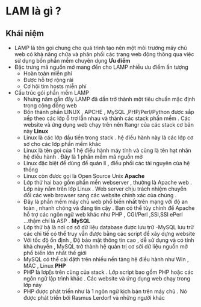 # LAM là gì ?
## Khái niệm 
- LAMP là tên gọi chung cho quá trình tạo nên một môi trường máy chủ web có khả năng chứa và phân phối các trang web động thông qua việc sử dụng bốn phần mềm chuyên dụng
**Ưu điểm**
- Đặc trưng mã nguồn mở mang đến cho LAMP nhiều ưu điểm ấn tượng 
  - Hoàn toàn miễn phí 
  - Được hỗ trợ rộng rãi 
  - Cơ hội tìm hosts miễn phí 
- Cấu trúc gói phần mềm LAMP
  - Nhưng năm gần đây LAMP đã dần trở thành một tiêu chuẩn mặc định trong cộng đồng web 
  - Bồn thành phần LINUX , APCHE , MySQL ,PHP/Perl/Python được sắp xếp theo các lớp ỗ trợ lẫn nhau và thành các stack phần mềm . Các website và ứng dụng web chạy trên nên ftangr của các stack cơ bản này 
  **Linux**
  - Linux là các lớp đầu tiền trong stack . hệ điều hành này là các lớp cơ sở cho các lớp phần mềm khác 
  - Linux là tên gọi của 1 hệ điều hành máy tính và cũng là tên hạt nhân hệ điều hành . Đây là 1 phần mềm mã nguồn mở 
  - Linux đặc biệt để dùng để quản lí , điều phối các tài nguyên của hệ thống 
  - Linux còn đươc gọi là Open Source Unix
  **Apache**
  - Lớp thứ  hai bao gồm phần mền webserver , thường là Apache web . Lớp này nằm trên lớp Linux . Web server chịu trách nhiệm chuyển đổi các web browser sang các website chính xác của chúng .
  - Đây là phần mềm máy chủ web phổ biến nhất trên mạng với độ an toàn , nhanh chóng và đáng tin cậy . Bạn có thể tùy chỉnh để Apache hỗ trợ các ngôn ngữ web khác như PHP , CGI/Perl ,SSl,SSI ePerl ...thậm chí là ASP .
  **MySQL**
  - Lớp thứ  bà là nơi cơ sở dữ liệu database được lưu trữ 
  -MySQL lưu trữ các chi tiế có thể truy vẫn được bằng các script để xây dựng website 
  - Với tốc độ ổn định , Độ bảo mật thông tin cao , dễ sử dụng và có tính khả chuyển , MySQL trở thành hệ quản trị cơ sởi dữ liệu nguồn mở phổ biến lớn nhất thế giới 
  - MySQL có thể cài đặth trên nhiều nền tảng hệ điều hành như WIn , MAC , Linux
  **PHP**
  - PHP là lơp[s trên cùng của stack . Lớp script bao gồm PHP hoặc các ngôn ngữ lập trình khác . Các website và ứng dụng web chạy trong lớp này 
  - PHP được phát triển như là 1 ngôn ngữ kịch bản trên máy chủ . Nó được phát triển bới Rasmus Lerdorf và những người khác